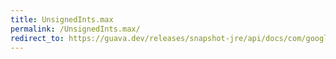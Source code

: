 ```yaml
---
title: UnsignedInts.max
permalink: /UnsignedInts.max/
redirect_to: https://guava.dev/releases/snapshot-jre/api/docs/com/google/common/primitives/UnsignedInts.html#max-int...-
---
```

